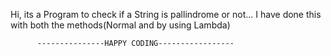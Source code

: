Hi, its a Program to check if a String is pallindrome or not...
I have done this with both the methods(Normal and by using Lambda)


          ---------------HAPPY CODING-----------------